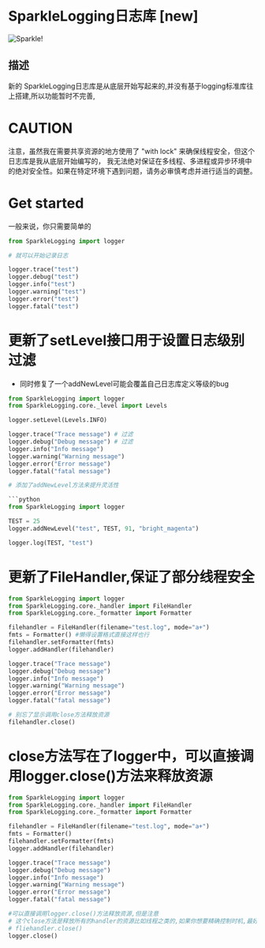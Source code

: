 # SparkleLogging日志库 [new]

![Sparkle!](picture_pixiv_116702098_0.jpg)

## 描述

新的 SparkleLogging日志库是从底层开始写起来的,并没有基于logging标准库往上搭建,所以功能暂时不完善,

# CAUTION

注意，虽然我在需要共享资源的地方使用了 "with lock" 来确保线程安全，但这个日志库是我从底层开始编写的，
我无法绝对保证在多线程、多进程或异步环境中的绝对安全性。如果在特定环境下遇到问题，请务必审慎考虑并进行适当的调整。

# Get started

一般来说，你只需要简单的

```python
from SparkleLogging import logger

# 就可以开始记录日志

logger.trace("test")
logger.debug("test")
logger.info("test")
logger.warning("test")
logger.error("test")
logger.fatal("test")

```

# 更新了setLevel接口用于设置日志级别过滤

- 同时修复了一个addNewLevel可能会覆盖自己日志库定义等级的bug

```python
from SparkleLogging import logger
from SparkleLogging.core._level import Levels

logger.setLevel(Levels.INFO)

logger.trace("Trace message") # 过滤
logger.debug("Debug message") # 过滤
logger.info("Info message")
logger.warning("Warning message")
logger.error("Error message")
logger.fatal("fatal message")

# 添加了addNewLevel方法来提升灵活性

```python
from SparkleLogging import logger

TEST = 25
logger.addNewLevel("test", TEST, 91, "bright_magenta")

logger.log(TEST, "test")
```

# 更新了FileHandler,保证了部分线程安全

```python
from SparkleLogging import logger
from SparkleLogging.core._handler import FileHandler
from SparkleLogging.core._formatter import Formatter

filehandler = FileHandler(filename="test.log", mode="a+")
fmts = Formatter() #懒得设置格式直接这样也行
filehandler.setFormatter(fmts)
logger.addHandler(filehandler)

logger.trace("Trace message")
logger.debug("Debug message")
logger.info("Info message")
logger.warning("Warning message")
logger.error("Error message")
logger.fatal("fatal message")

# 别忘了显示调用close方法释放资源
filehandler.close()
```

# close方法写在了logger中，可以直接调用logger.close()方法来释放资源

```python
from SparkleLogging import logger
from SparkleLogging.core._handler import FileHandler
from SparkleLogging.core._formatter import Formatter

filehandler = FileHandler(filename="test.log", mode="a+")
fmts = Formatter()
filehandler.setFormatter(fmts)
logger.addHandler(filehandler)

logger.trace("Trace message")
logger.debug("Debug message")
logger.info("Info message")
logger.warning("Warning message")
logger.error("Error message")
logger.fatal("fatal message")

#可以直接调用logger.close()方法释放资源,但是注意
# 这个close方法是释放所有的handler的资源比如线程之类的,如果你想要精确控制时机,最好还是手动调用每个handler的close方法
# fliehandler.close()
logger.close()
```
